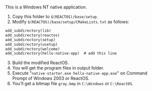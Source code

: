 This is a Windows NT native application.

1. Copy this folder to `$(REACTOS)/base/setup`.
2. Modify `$(REACTOS)/base/setup/CMakeLists.txt` as follows:

```txt
add_subdirectory(lib)
add_subdirectory(reactos)
add_subdirectory(setup)
add_subdirectory(usetup)
add_subdirectory(welcome)
add_subdirectory(hello-native-app)  # add this line
```

3. Build the modified ReactOS.
4. You will get the program files in output folder.
5. Execute "`native-starter.exe hello-native-app.exe`" on Command Prompt of Windows 2003 or ReactOS.
6. You'll get a bitmap file `gray.bmp` in `C:\Windows` or `C:\ReactOS`.
